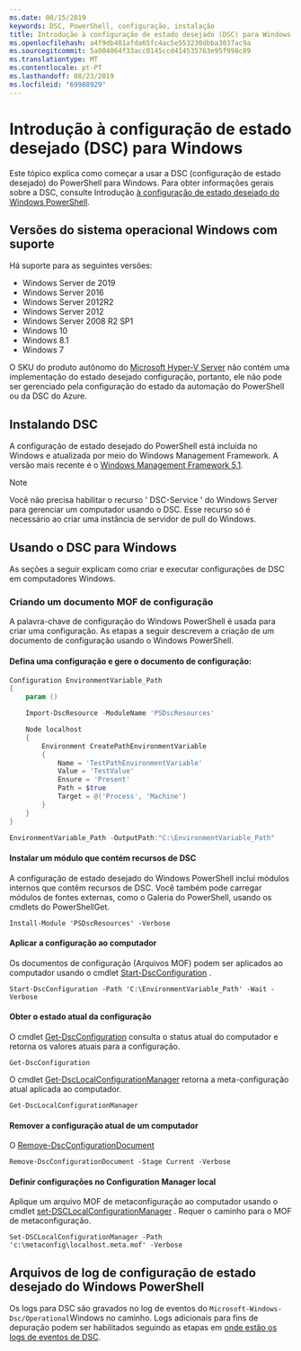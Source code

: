 ```yaml
---
ms.date: 08/15/2019
keywords: DSC, PowerShell, configuração, instalação
title: Introdução à configuração de estado desejado (DSC) para Windows
ms.openlocfilehash: a4f9db481afda65fc4ac5e553230dbba3037ac9a
ms.sourcegitcommit: 5a004064f33acc0145ccd414535763e95f998c89
ms.translationtype: MT
ms.contentlocale: pt-PT
ms.lasthandoff: 08/23/2019
ms.locfileid: "69988929"
---
```

# <a name="get-started-with-desired-state-configuration-dsc-for-windows"></a>Introdução à configuração de estado desejado (DSC) para Windows

Este tópico explica como começar a usar a DSC (configuração de estado desejado) do PowerShell para Windows.
Para obter informações gerais sobre a DSC, consulte Introdução [à configuração de estado desejado do Windows PowerShell](../overview/overview.md).

## <a name="supported-windows-operation-system-versions"></a>Versões do sistema operacional Windows com suporte

Há suporte para as seguintes versões:

- Windows Server de 2019
- Windows Server 2016
- Windows Server 2012R2
- Windows Server 2012
- Windows Server 2008 R2 SP1
- Windows 10
- Windows 8.1
- Windows 7

O SKU do produto autônomo do [Microsoft Hyper-V Server](/windows-server/virtualization/hyper-v/hyper-v-server-2016) não contém uma implementação do estado desejado configuração, portanto, ele não pode ser gerenciado pela configuração do estado da automação do PowerShell ou da DSC do Azure.

## <a name="installing-dsc"></a>Instalando DSC

A configuração de estado desejado do PowerShell está incluída no Windows e atualizada por meio do Windows Management Framework.
A versão mais recente é o [Windows Management Framework 5,1](https://www.microsoft.com/en-us/download/details.aspx?id=54616).

> [!NOTE]
> Você não precisa habilitar o recurso ' DSC-Service ' do Windows Server para gerenciar um computador usando o DSC.
> Esse recurso só é necessário ao criar uma instância de servidor de pull do Windows.

## <a name="using-dsc-for-windows"></a>Usando o DSC para Windows

As seções a seguir explicam como criar e executar configurações de DSC em computadores Windows.

### <a name="creating-a-configuration-mof-document"></a>Criando um documento MOF de configuração

A palavra-chave de configuração do Windows PowerShell é usada para criar uma configuração.
As etapas a seguir descrevem a criação de um documento de configuração usando o Windows PowerShell.

#### <a name="define-a-configuration-and-generate-the-configuration-document"></a>Defina uma configuração e gere o documento de configuração:

```powershell
Configuration EnvironmentVariable_Path
{
    param ()

    Import-DscResource -ModuleName 'PSDscResources'

    Node localhost
    {
        Environment CreatePathEnvironmentVariable
        {
            Name = 'TestPathEnvironmentVariable'
            Value = 'TestValue'
            Ensure = 'Present'
            Path = $true
            Target = @('Process', 'Machine')
        }
    }
}

EnvironmentVariable_Path -OutputPath:"C:\EnvironmentVariable_Path"
```
#### <a name="install-a-module-containing-dsc-resources"></a>Instalar um módulo que contém recursos de DSC

A configuração de estado desejado do Windows PowerShell inclui módulos internos que contêm recursos de DSC.
Você também pode carregar módulos de fontes externas, como o Galeria do PowerShell, usando os cmdlets do PowerShellGet.

`Install-Module 'PSDscResources' -Verbose`

#### <a name="apply-the-configuration-to-the-machine"></a>Aplicar a configuração ao computador

Os documentos de configuração (Arquivos MOF) podem ser aplicados ao computador usando o cmdlet [Start-DscConfiguration](/powershell/module/psdesiredstateconfiguration/start-dscconfiguration) .

`Start-DscConfiguration -Path 'C:\EnvironmentVariable_Path' -Wait -Verbose`

#### <a name="get-the-current-state-of-the-configuration"></a>Obter o estado atual da configuração

O cmdlet [Get-DscConfiguration](/powershell/module/psdesiredstateconfiguration/get-dscconfiguration) consulta o status atual do computador e retorna os valores atuais para a configuração.

`Get-DscConfiguration`

O cmdlet [Get-DscLocalConfigurationManager](/powershell/module/psdesiredstateconfiguration/get-dscLocalConfigurationManager) retorna a meta-configuração atual aplicada ao computador.

`Get-DscLocalConfigurationManager`

#### <a name="remove-the-current-configuration-from-a-machine"></a>Remover a configuração atual de um computador

O [Remove-DscConfigurationDocument](/powershell/module/psdesiredstateconfiguration/remove-dscconfigurationdocument)

`Remove-DscConfigurationDocument -Stage Current -Verbose`

#### <a name="configure-settings-in-local-configuration-manager"></a>Definir configurações no Configuration Manager local

Aplique um arquivo MOF de metaconfiguração ao computador usando o cmdlet [set-DSCLocalConfigurationManager](/powershell/module/PSDesiredStateConfiguration/Set-DscLocalConfigurationManager) .
Requer o caminho para o MOF de metaconfiguração.

`Set-DSCLocalConfigurationManager -Path 'c:\metaconfig\localhost.meta.mof' -Verbose`

## <a name="windows-powershell-desired-state-configuration-log-files"></a>Arquivos de log de configuração de estado desejado do Windows PowerShell

Os logs para DSC são gravados no log de eventos do `Microsoft-Windows-Dsc/Operational`Windows no caminho.
Logs adicionais para fins de depuração podem ser habilitados seguindo as etapas em [onde estão os logs de eventos de DSC](/powershell/dsc/troubleshooting/troubleshooting#where-are-dsc-event-logs).
